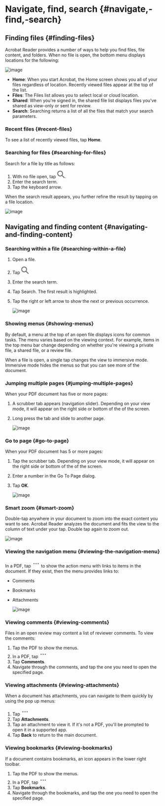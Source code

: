 
	
# Navigate, find, search {#navigate,-find,-search}

## Finding files {#finding-files}

Acrobat Reader provides a number of ways to help you find files, file content, and folders. When no file is open, the bottom menu displays locations for the following:

![image](../imagesios/bottommenu.png)

* **Home**: When you start Acrobat, the Home screen shows you all of your files regardless of location. Recently viewed files appear at the top of the list. 
* **Files**: The Files list allows you to select local or cloud location.
* **Shared**: When you're signed in, the shared file list displays files you've shared as view-only or sent for review. 
* **Search**: Searching returns a list of all the files that match your search parameters.

### Recent files {#recent-files}

To see a list of recently viewed files, tap **Home**. 

### Searching for files {#searching-for-files}

Search for a file by title as follows: 

1. With no file open, tap ![image](./images/searchicon.png).
1. Enter the search term.
1. Tap the keyboard arrow. 

 When the search result appears, you further refine the result by tapping on a file location.

   ![image](../imagesios/searchresult.png)

## Navigating and finding content {#navigating-and-finding-content}

### Searching within a file {#searching-within-a-file}

1. Open a file. 
1. Tap ![image](./images/searchicon.png)
1. Enter the search term.
1. Tap Search. The first result is highlighted.
1. Tap the right or left arrow to show the next or previous occurrence.

   ![image](../imagesios/searchresultfile.png)

### Showing menus {#showing-menus}

By default, a menu at the top of an open file displays icons for common tasks. The menu varies based on the  viewing context. For example, items in the top menu bar change depending on whether you're viewing a private file, a shared file, or a review file. 

When a file is open, a single tap changes the view to immersive mode. Immersive mode hides the menus so that you can see more of the document. 


### Jumping multiple pages {#jumping-multiple-pages}


When your PDF document has five or more pages:

1. A scrubber tab appears (navigation slider). Depending on your view mode, it will appear on the right side or bottom of the of the screen.
1. Long press the tab and slide to another page. 

   ![image](../imagesios/scrub.png)


### Go to page {#go-to-page}

When your PDF document has 5 or more pages:

1. Tap the scrubber tab. Depending on your view mode, it will appear on the right side or bottom of the of the screen.
1. Enter a number in the Go To Page dialog. 
1. Tap **OK**.
	 
   ![image](../imagesios/gotopage.png)

### Smart zoom {#smart-zoom}


Double-tap anywhere in your document to zoom into the exact content you want to see. Acrobat Reader analyzes the document and fits the view to the column of text under your tap. Double tap again to zoom out.

   ![image](../imagesios/zoom.png)

### Viewing the navigation menu {#viewing-the-navigation-menu}

In a PDF, tap ![image](./images/overflowicon.png) to show the action menu with links to items in the document. If they exist, then the menu provides links to: 

* Comments
* Bookmarks
* Attachments

   ![image](../imagesios/attachments.png)

### Viewing comments {#viewing-comments}

Files in an open review may content a list of reviewer comments. To view the comments: 

1. Tap the PDF to show the menus.
1. In a PDF, tap ![image](./images/overflowicon.png)
1. Tap **Comments**.
1. Navigate through the comments, and tap the one you need to open the specified page.

### Viewing attachments {#viewing-attachments}

When a document has attachments, you can navigate to them quickly by using the pop up menus:

1. Tap ![image](./images/overflowicon.png) 
1. Tap **Attachments**.
1. Tap an attachment to view it. If it's not a PDF, you'll be prompted to open it in a supported app. 
1. Tap **Back** to return to the main document.

### Viewing bookmarks {#viewing-bookmarks}

If a document contains bookmarks, an icon appears in the lower right toolbar.

1. Tap the PDF to show the menus.
1. In a PDF, tap ![image](./images/overflowicon.png)
1. Tap **Bookmarks**.
1. Navigate through the bookmarks, and tap the one you need to open the specified page.




